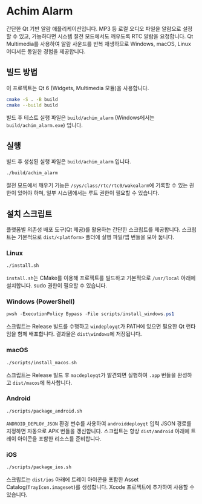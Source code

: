 # Achim Alarm

간단한 Qt 기반 알람 애플리케이션입니다. MP3 등 로컬 오디오 파일을 알람으로 설정할 수 있고, 가능하다면 시스템 절전 모드에서도 깨우도록 RTC 알람을 요청합니다. Qt Multimedia를 사용하여 알람 사운드를 반복 재생하므로 Windows, macOS, Linux 어디서든 동일한 경험을 제공합니다.

## 빌드 방법

이 프로젝트는 Qt 6 (Widgets, Multimedia 모듈)을 사용합니다.

```bash
cmake -S . -B build
cmake --build build
```

빌드 후 테스트 실행 파일은 `build/achim_alarm` (Windows에서는 `build/achim_alarm.exe`) 입니다.

## 실행

빌드 후 생성된 실행 파일은 `build/achim_alarm` 입니다.

```bash
./build/achim_alarm
```

절전 모드에서 깨우기 기능은 `/sys/class/rtc/rtc0/wakealarm`에 기록할 수 있는 권한이 있어야 하며, 일부 시스템에서는 루트 권한이 필요할 수 있습니다.

## 설치 스크립트

플랫폼별 의존성 배포 도구(Qt 제공)를 활용하는 간단한 스크립트를 제공합니다. 스크립트는 기본적으로 `dist/<platform>` 폴더에 실행 파일/앱 번들을 모아 둡니다.

### Linux

```bash
./install.sh
```

`install.sh`는 CMake를 이용해 프로젝트를 빌드하고 기본적으로 `/usr/local` 아래에 설치합니다. sudo 권한이 필요할 수 있습니다.

### Windows (PowerShell)

```powershell
pwsh -ExecutionPolicy Bypass -File scripts/install_windows.ps1
```

스크립트는 Release 빌드를 수행하고 `windeployqt`가 PATH에 있으면 필요한 Qt 런타임을 함께 배포합니다. 결과물은 `dist\windows`에 저장됩니다.

### macOS

```bash
./scripts/install_macos.sh
```

스크립트는 Release 빌드 후 `macdeployqt`가 발견되면 실행하여 `.app` 번들을 완성하고 `dist/macos`에 복사합니다.

### Android

```bash
./scripts/package_android.sh
```

`ANDROID_DEPLOY_JSON` 환경 변수를 사용하여 `androiddeployqt` 입력 JSON 경로를 지정하면 자동으로 APK 번들을 갱신합니다. 스크립트는 항상 `dist/android` 아래에 트레이 아이콘을 포함한 리소스를 준비합니다.

### iOS

```bash
./scripts/package_ios.sh
```

스크립트는 `dist/ios` 아래에 트레이 아이콘을 포함한 Asset Catalog(`TrayIcon.imageset`)를 생성합니다. Xcode 프로젝트에 추가하여 사용할 수 있습니다.
